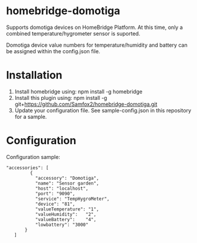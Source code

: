 # homebridge-domotiga
Supports domotiga devices on HomeBridge Platform.
At this time, only a combined temperature/hygrometer sensor is suported.

Domotiga device value numbers for temperature/humidity and battery can be assigned within the config.json file.

# Installation

1. Install homebridge using: npm install -g homebridge
2. Install this plugin using: npm install -g git+https://github.com/Samfox2/homebridge-domotiga.git
3. Update your configuration file. See sample-config.json in this repository for a sample. 

# Configuration

Configuration sample:

 ```
"accessories": [
          {
            "accessory": "Domotiga",
            "name": "Sensor garden",
            "host": "localhost",
            "port": "9090",
            "service": "TempHygroMeter",
            "device": "81",
            "valueTemperature": "1",
            "valueHumidity":   "2",
            "valueBattery":    "4",
            "lowbattery": "3000"
        }
    ]
```
